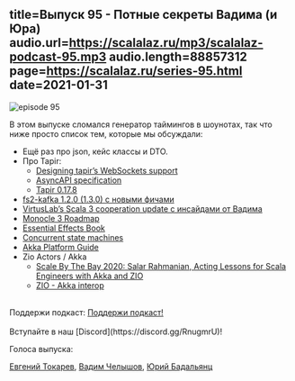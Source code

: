 title=Выпуск 95 - Потные секреты Вадима (и Юра)
audio.url=https://scalalaz.ru/mp3/scalalaz-podcast-95.mp3
audio.length=88857312
page=https://scalalaz.ru/series-95.html
date=2021-01-31
----
![episode 95](https://scalalaz.ru/img/episode95.png)

В этом выпуске сломался генератор таймингов в шоунотах, так что ниже просто список тем, которые мы обсуждали: 

* Ещё раз про json, кейс классы и DTO.
* Про Tapir:
    - [Designing tapir’s WebSockets support](https://blog.softwaremill.com/designing-tapirs-websockets-support-ff1573166368)
    - [AsyncAPI specification](https://www.asyncapi.com)
    - [Tapir 0.17.8](https://github.com/softwaremill/tapir/releases/tag/v0.17.8)
* [fs2-kafka 1.2.0 (1.3.0) с новыми фичами](https://github.com/fd4s/fs2-kafka/releases?after=v1.3.1-alpha2)
* [VirtusLab’s Scala 3 cooperation update c инсайдами от Вадима](https://virtuslab.com/virtuslabs-scala-3-cooperation-update/)
* [Monocle 3 Roadmap](https://blog.fp-tower.com/2021-01-21-monocle-3-roadmap/)
* [Essential Effects Book](https://essentialeffects.dev/)
* [Concurrent state machines](https://www.inner-product.com/posts/concurrent-state-machines/)
* [Akka Platform Guide](https://developer.lightbend.com/docs/akka-platform-guide/index.html)
* Zio Actors / Akka
    - [Scale By The Bay 2020: Salar Rahmanian, Acting Lessons for Scala Engineers with Akka and ZIO](https://www.youtube.com/watch?v=AQXBlbkf9wc)
    - [ZIO - Akka interop](https://zio.github.io/zio-actors/docs/overview/overview_akkainterop)
  
<br/>
Поддержи подкаст:
<a href="https://www.patreon.com/bePatron?u=8074802" data-patreon-widget-type="become-patron-button">Поддержи подкаст!</a><script async src="https://c6.patreon.com/becomePatronButton.bundle.js"></script>
<br/>

<br/>
Вступайте в наш [Discord](https://discord.gg/RnugmrU)!
<br/>


Голоса выпуска:

[Евгений Токарев](https://twitter.com/strobegen),
[Вадим Челышов](https://github.com/dos65),
[Юрий Бадальянц](https://twitter.com/lmnet89)
